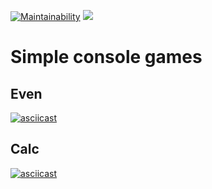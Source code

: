 [![Maintainability](https://api.codeclimate.com/v1/badges/be3285ff2ecc61e81b62/maintainability)](https://codeclimate.com/github/velther/frontend-project-lvl1/maintainability)
![](https://github.com/velther/frontend-project-lvl1/workflows/Codestyle/badge.svg)

# Simple console games
## Even
[![asciicast](https://asciinema.org/a/vlr8m31L55m7Nvn3NjMMNUAaB.svg)](https://asciinema.org/a/vlr8m31L55m7Nvn3NjMMNUAaB)
## Calc
[![asciicast](https://asciinema.org/a/GQ6d1jVLmcZ9nseOjiw9Pi4Ml.svg)](https://asciinema.org/a/GQ6d1jVLmcZ9nseOjiw9Pi4Ml)
